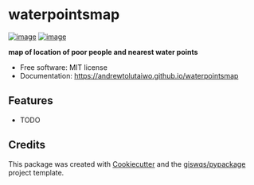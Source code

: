# waterpointsmap


[![image](https://img.shields.io/pypi/v/waterpointsmap.svg)](https://pypi.python.org/pypi/waterpointsmap)
[![image](https://img.shields.io/conda/vn/conda-forge/waterpointsmap.svg)](https://anaconda.org/conda-forge/waterpointsmap)


**map of location of poor people and nearest water points**


-   Free software: MIT license
-   Documentation: https://andrewtolutaiwo.github.io/waterpointsmap
    

## Features

-   TODO

## Credits

This package was created with [Cookiecutter](https://github.com/cookiecutter/cookiecutter) and the [giswqs/pypackage](https://github.com/giswqs/pypackage) project template.
